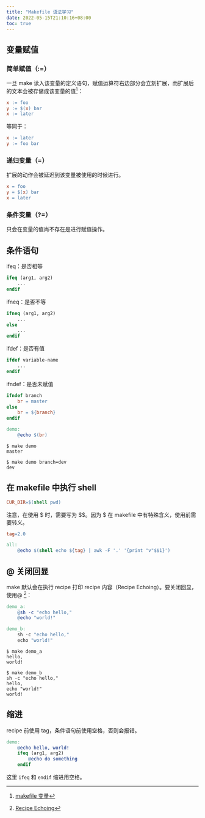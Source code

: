```yaml
---
title: "Makefile 语法学习"
date: 2022-05-15T21:10:16+08:00
toc: true
---
```


## 变量赋值

### 简单赋值（:=）

一旦 make 读入该变量的定义语句，赋值运算符右边部分会立刻扩展，而扩展后的文本会被存储成该变量的值[^1]：

```makefile
x := foo
y := $(x) bar
x := later
```

等同于：

```makefile
x := later
y := foo bar
```

### 递归变量（=）

扩展的动作会被延迟到该变量被使用的时候进行。

```makefile
x = foo
y = $(x) bar
x = later
```

### 条件变量（?=）

只会在变量的值尚不存在是进行赋值操作。

## 条件语句

ifeq：是否相等

```makefile
ifeq (arg1, arg2)
	...
endif
```

ifneq：是否不等

```makefile
ifneq (arg1, arg2)
	...
else
	...
endif
```

ifdef：是否有值

```makefile
ifdef variable-name
	...
endif
```

ifndef：是否未赋值

```makefile
ifndef branch
    br = master
else
    br = ${branch}
endif

demo:
	@echo $(br)
```

```shell
$ make demo
master

$ make demo branch=dev
dev
```

## 在 makefile 中执行 shell

```makefile
CUR_DIR=$(shell pwd)
```

注意，在使用 $ 时，需要写为 $$。因为 $ 在 makefile 中有特殊含义，使用前需要转义。
```makefile
tag=2.0

all:
	@echo $(shell echo ${tag} | awk -F '.' '{print "v"$$1}')
```

## @ 关闭回显 

make 默认会在执行 recipe 打印 recipe 内容（Recipe Echoing）。要关闭回显，使用@ [^2]：

```makefile
demo_a:
	@sh -c "echo hello,"
	@echo "world!"

demo_b:
	sh -c "echo hello,"
	echo "world!"
```

```shell
$ make demo_a
hello,
world!

$ make demo_b
sh -c "echo hello,"
hello,
echo "world!"
world!
```

## 缩进

recipe 前使用 tag，条件语句前使用空格，否则会报错。

```makefile
demo:
	@echo hello, world!
    ifeq (arg1, arg2)
		@echo do something
    endif
```

这里 `ifeq` 和 `endif` 缩进用空格。

[^1]: [makefile 变量](https://segmentfault.com/a/1190000014562776)
[^2]: [Recipe Echoing](https://www.gnu.org/software/make/manual/html_node/Echoing.html)